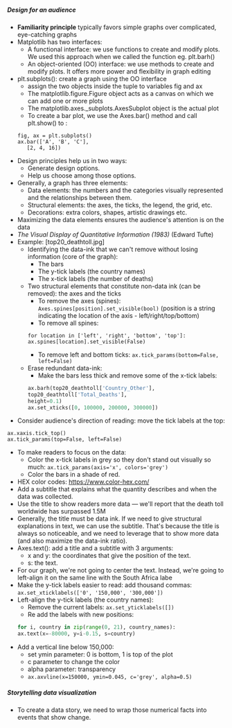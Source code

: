 ##### Design for an audience
- **Familiarity principle** typically favors simple graphs over complicated, eye-catching graphs
- Matplotlib has two interfaces:
    - A functional interface: we use functions to create and modify plots. We used this approach when we called the function eg. plt.barh()
    - An object-oriented (OO) interface: we use methods to create and modify plots. It offers more power and flexibility in graph editing
- plt.subplots(): create a graph using the OO interface
    - assign the two objects inside the tuple to variables fig and ax
    - The matplotlib.figure.Figure object acts as a canvas on which we can add one or more plots
    - The matplotlib.axes._subplots.AxesSubplot object is the actual plot
    - To create a bar plot, we use the Axes.bar() method and call plt.show() to :
    ```
    fig, ax = plt.subplots()
    ax.bar(['A', 'B', 'C'],
       [2, 4, 16])
    ```
-  Design principles help us in two ways:
    - Generate design options.
    - Help us choose among those options.
- Generally, a graph has three elements:
    - Data elements: the numbers and the categories visually represented and the relationships between them.
    - Structural elements: the axes, the ticks, the legend, the grid, etc.
    - Decorations: extra colors, shapes, artistic drawings etc.
- Maximizing the data elements ensures the audience's attention is on the data
- *The Visual Display of Quantitative Information (1983)* (Edward Tufte) 
- Example: [top20_deathtoll.jpg]
    - Identifying the data-ink that we can't remove without losing information (core of the graph):
        - The bars
        - The y-tick labels (the country names)
        - The x-tick labels (the number of deaths)
    - Two structural elements that constitute non-data ink (can be removed): the axes and the ticks
        - To remove the axes (spines): `Axes.spines[position].set_visible(bool)` (position is a string indicating the location of the axis - left/right/top/bottom)
        - To remove all spines:
        ```
        for location in ['left', 'right', 'bottom', 'top']:
        ax.spines[location].set_visible(False)
        ```
        - To remove left and bottom ticks: `ax.tick_params(bottom=False, left=False)`
    - Erase redundant data-ink:
        - Make the bars less thick and remove some of the x-tick labels:
        ```python
        ax.barh(top20_deathtoll['Country_Other'],
        top20_deathtoll['Total_Deaths'],
        height=0.1)
        ax.set_xticks([0, 100000, 200000, 300000])
        ```
- Consider audience's direction of reading: move the tick labels at the top: 
```
ax.xaxis.tick_top()
ax.tick_params(top=False, left=False)
```
- To make readers to focus on the data:
    - Color the x-tick labels in grey so they don't stand out visually so much: `ax.tick_params(axis='x', colors='grey')`
    - Color the bars in a shade of red.
- HEX color codes: https://www.color-hex.com/
- Add a subtitle that explains what the quantity describes and when the data was collected.
- Use the title to show readers more data — we'll report that the death toll worldwide has surpassed 1.5M
- Generally, the title must be data ink. If we need to give structural explanations in text, we can use the subtitle. That's because the title is always so noticeable, and we need to leverage that to show more data (and also maximize the data-ink ratio).
- Axes.text(): add a title and a subtitle with 3 arguments:
    - x and y: the coordinates that give the position of the text.
    - s: the text.
- For our graph, we're not going to center the text. Instead, we're going to left-align it on the same line with the South Africa labe
- Make the y-tick labels easier to read: add thousand commas: `ax.set_xticklabels(['0', '150,000', '300,000'])`
- Left-align the y-tick labels (the country names):
    - Remove the current labels: `ax.set_yticklabels([])`
    - Re add the labels with new positions:
    ```python
    for i, country in zip(range(0, 21), country_names):
    ax.text(x=-80000, y=i-0.15, s=country)
    ```
- Add a vertical line below 150,000:
    - set ymin parameter: 0 is bottom, 1 is top of the plot
    - c parameter to change the color
    - alpha parameter: transparency
    - `ax.axvline(x=150000, ymin=0.045, c='grey', alpha=0.5)`

##### Storytelling data visualization
- To create a data story, we need to wrap those numerical facts into events that show change.
